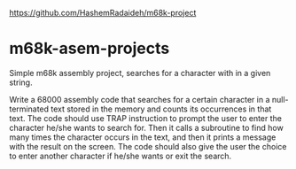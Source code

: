 https://github.com/HashemRadaideh/m68k-project

# m68k-asem-projects
Simple m68k assembly project, searches for a character with in a given string.

Write a 68000 assembly code that searches for a certain character in a 
null-terminated text stored in the memory and counts its occurrences in
that text.
The code should use TRAP instruction to prompt the user to enter the
character he/she wants to search for.
Then it calls a subroutine to find how many times the character occurs
in the text, and then it prints a message with the result on the screen.
The code should also give the user the choice to enter another character
if he/she wants or exit the search.
